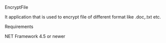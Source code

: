 
EncryptFile

It application that is used to encrypt file of different format like .doc,.txt etc.


Requirements

NET Framework 4.5 or newer